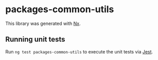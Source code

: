 # packages-common-utils

This library was generated with [Nx](https://nx.dev).

## Running unit tests

Run `ng test packages-common-utils` to execute the unit tests via [Jest](https://jestjs.io).
